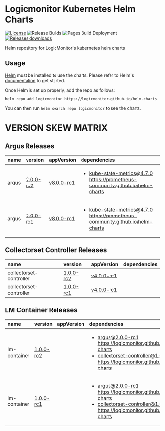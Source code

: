 # Logicmonitor Kubernetes Helm Charts
[![License](https://img.shields.io/github/license/logicmonitor/helm-charts)](https://github.com/logicmonitor/helm-charts/blob/master/LICENSE) ![Release Builds](https://github.com/logicmonitor/helm-charts/actions/workflows/release.yml/badge.svg?branch=main) ![Pages Build Deployment](https://github.com/logicmonitor/helm-charts/actions/workflows/pages/pages-build-deployment/badge.svg) [![Releases downloads](https://img.shields.io/github/downloads/logicmonitor/helm-charts/total.svg)](https://github.com/logicmonitor/helm-charts/releases)
<br>

Helm repository for LogicMonitor's kubernetes helm charts

## Usage

[Helm](https://helm.sh) must be installed to use the charts.
Please refer to Helm's [documentation](https://helm.sh/docs/) to get started.

Once Helm is set up properly, add the repo as follows:

```console
helm repo add logicmonitor https://logicmonitor.github.io/helm-charts
```

You can then run `helm search repo logicmonitor` to see the charts.

# VERSION SKEW MATRIX
## Argus Releases
| name | version | appVersion | dependencies |
| :---- | :---- | :---- | :---- |
| argus | [2.0.0-rc2](https://github.com/logicmonitor/helm-charts/releases/tag/argus-2.0.0-rc2) | [v8.0.0-rc1](https://hub.docker.com/r/logicmonitor/argus/tags?page=1&name=v8.0.0-rc1) | <ul> <li>kube-state-metrics@4.7.0 https://prometheus-community.github.io/helm-charts</li> </ul> | 
| argus | [2.0.0-rc1](https://github.com/logicmonitor/helm-charts/releases/tag/argus-2.0.0-rc1) | [v8.0.0-rc1](https://hub.docker.com/r/logicmonitor/argus/tags?page=1&name=v8.0.0-rc1) | <ul> <li>kube-state-metrics@4.7.0 https://prometheus-community.github.io/helm-charts</li> </ul> | 

## Collectorset Controller Releases
| name | version | appVersion | dependencies |
| :---- | :---- | :---- | :---- |
| collectorset-controller | [1.0.0-rc2](https://github.com/logicmonitor/helm-charts/releases/tag/collectorset-controller-1.0.0-rc2) | [v4.0.0-rc1](https://hub.docker.com/r/logicmonitor/collectorset-controller/tags?page=1&name=v4.0.0-rc1) | <ul>  </ul> | 
| collectorset-controller | [1.0.0-rc1](https://github.com/logicmonitor/helm-charts/releases/tag/collectorset-controller-1.0.0-rc1) | [v4.0.0-rc1](https://hub.docker.com/r/logicmonitor/collectorset-controller/tags?page=1&name=v4.0.0-rc1) | <ul>  </ul> | 

## LM Container Releases
| name | version | appVersion | dependencies |
| :---- | :---- | :---- | :---- |
| lm-container | [1.0.0-rc2](https://github.com/logicmonitor/helm-charts/releases/tag/lm-container-1.0.0-rc2) |  | <ul> <li>argus@2.0.0-rc1 https://logicmonitor.github.io/helm-charts</li><li>collectorset-controller@1.0.0-rc2 https://logicmonitor.github.io/helm-charts</li> </ul> | 
| lm-container | [1.0.0-rc1](https://github.com/logicmonitor/helm-charts/releases/tag/lm-container-1.0.0-rc1) |  | <ul> <li>argus@2.0.0-rc1 https://logicmonitor.github.io/helm-charts</li><li>collectorset-controller@1.0.0-rc1 https://logicmonitor.github.io/helm-charts</li> </ul> | 
